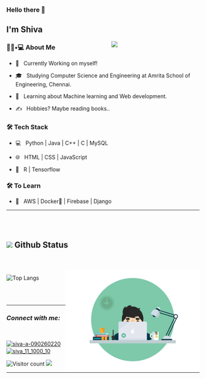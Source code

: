 ### Hello there 👋<h2> I'm Shiva</h2>

<img align='right' src="https://media.giphy.com/media/M9gbBd9nbDrOTu1Mqx/giphy.gif" width="230">

<h3> 👨🏻•💻 About Me </h3>



- 🤔 &nbsp; Currently Working on myself!

- 🎓 &nbsp; Studying Computer Science and Engineering at Amrita School of Engineering, Chennai.

- 🌱 &nbsp; Learning about Machine learning and Web development.

- ✍️ &nbsp; Hobbies? Maybe reading books..



<h3>🛠 Tech Stack</h3>



- 💻 &nbsp; Python | Java | C++ | C | MySQL

- 🌐 &nbsp; HTML | CSS | JavaScript

- 🤖 &nbsp; R | Tensorflow 

<!--

- 🛢 &nbsp; MySQL | MongoDB

- 🔧 &nbsp; Git | Markdown | Selenium | Tidyverse

- 🖥 &nbsp; Illustrator| Photoshop | InDesign

-->



<h3>🛠 To Learn</h3>

- 🔧 &nbsp; AWS | Docker🐳 | Firebase | Django

<hr>



<br/><br/>

<!-- [![Shiva's GitHub Stats]([https://github-readme-stats.vercel.app/api?username=shivam0110&show_icons=true](https://github-readme-stats.vercel.app/api?username=siva50005&show_icons=true&theme=dark&title_color=00ff1e&text_color=ffee00&bg_color=11004d&cache_seconds=1800&locale=en))](https://github.com/Siva50005) -->
## <img src="https://media.giphy.com/media/iY8CRBdQXODJSCERIr/giphy.gif" width="35"><b> Github Status </b>

<br/>

<br/>

<img src="https://github.com/nirala69/nirala69/blob/master/70804f7e25b11f29db904f2fa7b4cd9d.gif" width="350" align='right'>

![Top Langs](https://github-readme-stats.vercel.app/api/top-langs/?username=shivam0110&show_icons=true)

<br><br>



<hr>



<!-- <h3> 🤝🏻 Connect with Me </h3>

<br>



<p align="center">

<a href="https://shivammalpani.netlify.app/"><img alt="Website" src="https://img.shields.io/badge/shivammalpani.netlify.app-black?style=flat-square&logo=google-chrome"></a>

<a href="https://linkedin.com/in/siva-a-090260220"><img alt="LinkedIn" src="https://img.shields.io/badge/LinkedIn-Shivam%20Malpani-blue?style=flat-square&logo=linkedin"></a>

<a href="https://www.instagram.com/i__disbalance/"><img alt="Instagram" src="https://img.shields.io/badge/Instagram-i__disbalance-black?style=flat-square&logo=instagram"></a>

<a href="mailto:sivanayya11@gmail.com.com"><img alt="Email" ></a>

</p>
 -->
 
 <h3 align="left"><i><b>Connect with me:</b></i></h3>
&nbsp;
<p align="left">
<a href="https://linkedin.com/in/siva-a-090260220" target="blank"><img align="center" src="https://raw.githubusercontent.com/rahuldkjain/github-profile-readme-generator/master/src/images/icons/Social/linked-in-alt.svg" alt="siva-a-090260220" height="30" width="40" /></a>
<a href="https://instagram.com/siva_11_1000_10" target="blank"><img align="center" src="https://raw.githubusercontent.com/rahuldkjain/github-profile-readme-generator/master/src/images/icons/Social/instagram.svg" alt="siva_11_1000_10" height="30" width="40" /></a>
</p>




![Visitor count](https://visitor-badge.laobi.icu/badge?page_id=Siva50005.Siva50005)   <img src="https://media.giphy.com/media/dxn6fRlTIShoeBr69N/giphy.gif" width="30">





<hr>


